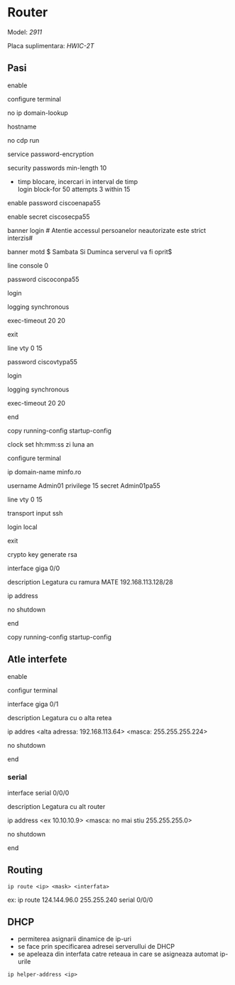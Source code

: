 # Router

Model: *2911*

Placa suplimentara: *HWIC-2T*

## Pasi

enable

configure terminal

no ip domain-lookup

hostname <name>

no cdp run

service password-encryption

security passwords min-length 10

* timp blocare, incercari in interval de timp  
login block-for 50 attempts 3 within 15

enable password ciscoenapa55

enable secret ciscosecpa55

banner login # Atentie accessul persoanelor neautorizate este strict interzis#

banner motd $ Sambata Si Duminca serverul va fi oprit$

line console 0

password ciscoconpa55

login

logging synchronous

exec-timeout 20 20

exit

line vty 0 15

password ciscovtypa55

login

logging synchronous

exec-timeout 20 20

end

copy running-config startup-config

clock set hh:mm:ss zi luna an

configure terminal

ip domain-name minfo.ro

username Admin01 privilege 15 secret Admin01pa55

line vty 0 15

transport input ssh

login local

exit

crypto key generate rsa

interface giga 0/0

description Legatura cu ramura MATE 192.168.113.128/28

ip address <ip> <mask>

no shutdown

end

copy running-config startup-config

## Atle interfete

enable

configur terminal

interface giga 0/1

description Legatura cu o alta retea

ip addres <alta adressa: 192.168.113.64> <masca: 255.255.255.224>

no shutdown

end

### serial

interface serial 0/0/0

description Legatura cu alt router

ip address <ex 10.10.10.9> <masca: no mai stiu 255.255.255.0>

no shutdown

end

## Routing

```
ip route <ip> <mask> <interfata>
```

ex: ip route 124.144.96.0 255.255.240 serial 0/0/0

## DHCP

* permiterea asignarii dinamice de ip-uri
* se face prin specificarea adresei serverullui de DHCP
* se apeleaza din interfata catre reteaua in care se asigneaza automat ip-urile

```
ip helper-address <ip>
```
